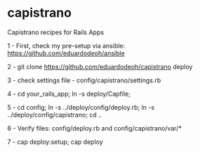 capistrano
==========

Capistrano recipes for Rails Apps

1 - First, check my pre-setup via ansible: https://github.com/eduardodeoh/ansible

2 - git clone https://github.com/eduardodeoh/capistrano deploy

3 - check settings file - config/capistrano/settings.rb

4 - cd your_rails_app; ln -s deploy/Capfile;

5 - cd config; ln -s ../deploy/config/deploy.rb; ln -s ../deploy/config/capistrano; cd ..

6 - Verify files: config/deploy.rb and config/capistrano/var/*

7 - cap deploy:setup; cap deploy
